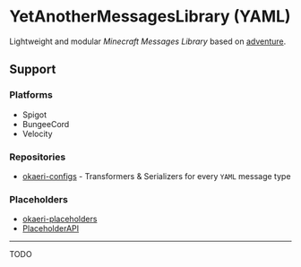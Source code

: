 YetAnotherMessagesLibrary (YAML)
===

Lightweight and modular *Minecraft Messages Library* based on [adventure](https://github.com/KyoriPowered/adventure).

## Support

### Platforms
- Spigot
- BungeeCord
- Velocity

### Repositories
- [okaeri-configs](https://github.com/OkaeriPoland/okaeri-configs) - Transformers & Serializers for every `YAML` message type

### Placeholders
- [okaeri-placeholders](https://github.com/OkaeriPoland/okaeri-placeholders)
- [PlaceholderAPI](https://github.com/PlaceholderAPI/PlaceholderAPI)

---

TODO
